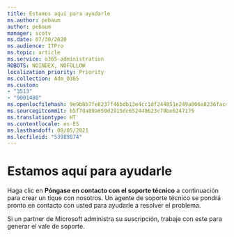 ```yaml
---
title: Estamos aquí para ayudarle
ms.author: pebaum
author: pebaum
manager: scotv
ms.date: 07/30/2020
ms.audience: ITPro
ms.topic: article
ms.service: o365-administration
ROBOTS: NOINDEX, NOFOLLOW
localization_priority: Priority
ms.collection: Adm_O365
ms.custom:
- "3513"
- "9001480"
ms.openlocfilehash: 9e9b8b7fe8237f46bdb13e4cc1df244851e249a006a8236fac465240eb10ea3e
ms.sourcegitcommit: b5f7da89a650d2915dc652449623c78be6247175
ms.translationtype: HT
ms.contentlocale: es-ES
ms.lasthandoff: 08/05/2021
ms.locfileid: "53989874"
---
```

# <a name="were-here-to-help"></a>Estamos aquí para ayudarle

Haga clic en **Póngase en contacto con el soporte técnico** a continuación para crear un tique con nosotros. Un agente de soporte técnico se pondrá pronto en contacto con usted para ayudarle a resolver el problema.

Si un partner de Microsoft administra su suscripción, trabaje con este para generar el vale de soporte.